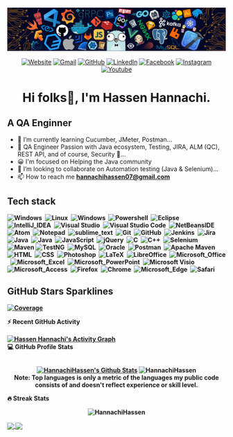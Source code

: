 
<!---
HannachiHassen/HannachiHassen is a ✨ special ✨ repository because its `README.md` (this file) appears on your GitHub profile.
You can click the Preview link to take a look at your changes.
--->

![Github Banner](https://github.com/HannachiHassen/HannachiHassen/blob/profile/banner.png)

<!--- 
  <a href="https://twitter.com/josnothosay" rel="nofollow"><img align="center" src="https://raw.githubusercontent.com/rahuldkjain/github-profile-readme-generator/master/src/images/icons/Social/twitter.svg" alt="josnothosay" height="30" width="40" style="max-width: 100%;"></a>
  <a href="https://linkedin.com/in/renjujv" rel="nofollow"><img align="center" src="https://raw.githubusercontent.com/rahuldkjain/github-profile-readme-generator/master/src/images/icons/Social/linked-in-alt.svg" alt="renjujv" height="30" width="40" style="max-width: 100%;"></a>
  --->
  
<p align="center" dir="auto">	
<a href="https://candida-noronha.web.app/"><img src="https://img.icons8.com/bubbles/50/000000/web.png" alt="Website"/></a>
<a href="mailto:candida.noronha18@gmail.com"><img src="https://img.icons8.com/bubbles/50/000000/gmail.png" alt="Gmail"/></a>
<a href="https://github.com/Candida18"><img src="https://img.icons8.com/bubbles/50/000000/github.png" alt="GitHub"/></a>
<a href="https://linkedin.com/in/candida-ruth-noronha-b019101ab"><img src="https://img.icons8.com/bubbles/50/000000/linkedin.png" alt="LinkedIn"/></a>
<a href="https://www.facebook.com/candida.noronha.77"><img src="https://img.icons8.com/bubbles/50/000000/facebook-new.png" alt="Facebook"/></a>
<a href="https://instagram.com/candyyyy__18"><img src="https://img.icons8.com/bubbles/50/000000/instagram.png" alt="Instagram"/></a>
<a href="https://www.youtube.com/channel/UC7V1Gm8V0kRLp_EHB8aDj2A"><img src="https://img.icons8.com/bubbles/50/000000/youtube.png" alt="Youtube"/></a>

</p>

<h1 align="center" dir="auto">
  Hi folks<g-emoji class="g-emoji" alias="wave" fallback-src="https://github.githubassets.com/images/icons/emoji/unicode/1f44b.png">👋</g-emoji>, I'm Hassen Hannachi.</h1>

<h2> A QA Enginner </h2>

- 🌱 I’m currently learning Cucumber, JMeter, Postman...
- 👀 QA Engineer Passion with Java ecosystem, Testing, JIRA, ALM (QC), REST API, and of course, Security 🔐...
- 😀 I'm focused on Helping the Java community
- 💞️ I’m looking to collaborate on Automation testing (Java & Selenium)...
- 📫 How to reach me <strong> <a herf="mailto:hannachihassen07@gmail.com">hannachihassen07@gmail.com</a>
  
<h2>Tech stack</h2>
  
<p align="center">   

![Windows](https://img.shields.io/badge/-Windows-05122A?style=plastic&logo=windows&logoColor=FFA518)&nbsp;
![Linux](https://img.shields.io/badge/-Linux-05122A?style=plastic&logo=linux&logoColor=FFA518)&nbsp;
![Windows](https://img.shields.io/badge/Windows%20terminal-05122A?style=plastic&logo=windows&logoColor=FFA518)&nbsp;
![Powershell](https://img.shields.io/badge/Powershell-05122A?style=plastic&logo=powershell&logoColor=FFA518)&nbsp;
![Eclipse](https://img.shields.io/badge/-Eclipse-05122A?style=plastic&logo=eclipse-ide&logoColor=2C2255)&nbsp;
![IntelliJ_IDEA](https://img.shields.io/badge/IntelliJ_IDEA-05122A?style=plastic&logo=intellij-idea)&nbsp;
![Visual Studio](https://img.shields.io/badge/Visual_Studio-05112A?style=plastic&logo=visual%20studio)&nbsp;
![Visual Studio Code](https://img.shields.io/badge/-Visual%20Studio%20Code-05122A?style=plastic&logo=visual-studio-code&logoColor=007ACC)&nbsp;
![NetBeansIDE](https://img.shields.io/badge/apache%20netbeans-05112A?style=plastic&logo=apache%20netbeans%20IDE)&nbsp;
![Atom](https://img.shields.io/badge/Atom-05122A?style=plastic&logo=Atom)&nbsp;
![Notepad](https://img.shields.io/badge/Notepad++-05122A?style=plastic&logo=notepad%2B%2B)&nbsp;
![sublime_text](https://img.shields.io/badge/sublime_text-05122A?style=plastic&logo=sublime-text)&nbsp;
![Git](https://img.shields.io/badge/-Git-05122A?style=plastic&logo=git)&nbsp;
![GitHub](https://img.shields.io/badge/-GitHub-05122A?style=plastic&logo=github)&nbsp;
![Jenkins](https://img.shields.io/badge/Jenkins-05122A?style=plastic&logo=jenkins)&nbsp;
![Jira](https://img.shields.io/badge/Jira-05122A?style=plastic&logo=jira)&nbsp;
![Java](https://img.shields.io/badge/Java-05122A?style=plastic&logo=java)&nbsp;
![Java](https://img.shields.io/badge/java-%23ED8B00.svg?style=plastic&logo=java&logoColor=FFA518)&nbsp;
![JavaScript](https://img.shields.io/badge/-JavaScript-05122A?style=plastic&logo=javascript)&nbsp;
![jQuery](https://img.shields.io/badge/jQuery-05122A?style=flat&logo=jquery&logoColor=00599C)&nbsp;
![C](https://img.shields.io/badge/-C-05122A?style=flat&logo=C&logoColor=A8B9CC)&nbsp;
![C++](https://img.shields.io/badge/-C++-05122A?style=flat&logo=C%2B%2B&logoColor=00599C)&nbsp;
![Selenium](https://img.shields.io/badge/-Selenium-05122A?style=flat&logo=selenium&logoColor=092E20)&nbsp;
![Maven](https://img.shields.io/badge/-Maven-05122A?style=flat&logo=maven)
![TestNG](https://img.shields.io/badge/-TestNG-05122A?style=testng&logo=testng)&nbsp;
![MySQL](https://img.shields.io/badge/MySQL-05122A?style=flat&logo=mysql)&nbsp;
![Oracle](https://img.shields.io/badge/Oracle-05122A?style=flat&logo=oracle)&nbsp;
![Postman](https://img.shields.io/badge/Postman-05122A?style=flat&logo=postman)&nbsp;
![Apache Maven](https://img.shields.io/badge/Apache%20Maven-05122A?style=flat&logo=Apache%20Maven)&nbsp;
![HTML](https://img.shields.io/badge/-HTML-05122A?style=flat&logo=HTML5)&nbsp;
![CSS](https://img.shields.io/badge/-CSS-05122A?style=flat&logo=CSS3&logoColor=1572B6)&nbsp;
![Photoshop](https://img.shields.io/badge/-Photoshop-05122A?style=flat&logo=adobe-photoshop)&nbsp;
![LaTeX](https://img.shields.io/badge/latex-05122A?style=flat&logo=latex)&nbsp;
![LibreOffice](https://img.shields.io/badge/LibreOffice-05122A?style=flat&logo=LibreOffice)&nbsp;
![Microsoft_Office](https://img.shields.io/badge/Microsoft_Office-05122A?style=flat&logo=microsoft-office)&nbsp;
![Microsoft_Excel](https://img.shields.io/badge/Microsoft_Excel-05122A?style=flat&logo=microsoft-excel)&nbsp;
![Microsoft_PowerPoint](https://img.shields.io/badge/Microsoft_PowerPoint-05122A?style=flat&logo=microsoft-powerpoint)&nbsp;
![Microsoft Visio ](https://img.shields.io/badge/Microsoft_Visio-05122A?style=flat&logo=microsoft-visio)&nbsp;
![Microsoft_Access](https://img.shields.io/badge/Microsoft_Access-05122A?style=flat&logo=microsoft-access)&nbsp;
![Firefox](https://img.shields.io/badge/Firefox_Browser-05122A?style=flat&logo=Firefox-Browser)&nbsp;
![Chrome](https://img.shields.io/badge/Google_Chrome-05122A?style=flat&logo=Google-Chrome)&nbsp;
![Microsoft_Edge](https://img.shields.io/badge/Microsoft_Edge-05122A?style=flat&logo=Microsoft-edge)&nbsp;
![Safari](https://img.shields.io/badge/Safari-05122A?style=flat&logo=Safari)&nbsp;
	
 </p>
 
 <!--- 
[![GitHub](https://badgen.net/badge/icon/github?icon=github&label)](https://github.com)
[![git](https://badgen.net/badge/icon/git?icon=git&label)](https://git-scm.com)
[![Eclipse](https://badgen.net/badge/icon/eclipse?icon=eclipse&label)](https://https://eclipse.org/)
[![Maven](https://badgen.net/badge/icon/maven?icon=maven&label)](https://https://maven.apache.org/)
[![Jira](https://badgen.net/badge/icon/jira?icon=jira&label)](https://https://jira.com/)
[![Windows](https://badgen.net/badge/icon/windows?icon=windows&label)](https://microsoft.com/windows/)
  -->
  
<h2> GitHub Stars Sparklines</h2>

[![Coverage](https://img.shields.io/endpoint?url=https://raw.githubusercontent.com/HannachiHassen/REPOSITORY/BRANCHNAME/.github/badges/jacoco.json)](https://github.com/USERNAME/REPOSITORY/actions/workflows/build.yml)

<!--	
<a href="https://github.com/HannachiHassen"><img src="https://komarev.com/ghpvc/?username=HannachiHassen&label=Profile%20views&color=0e75b6&style=flat" alt="bouaskaoun" /></a>		
[![GitHub contributors](https://img.shields.io/github/contributors/Naereen/badges.svg)](https://GitHub.com/HannachiHassen/badges/graphs/contributors/)
[![GitHub issues](https://img.shields.io/github/issues/Naereen/StrapDown.js.svg)](https://GitHub.com/HannachiHassen/StrapDown.js/issues/)
[![GitHub issues](https://img.shields.io/github/issues/Naereen/StrapDown.js.svg)](https://GitHub.com/HannachiHassen/StrapDown.js/issues/)
[![GitHub pull-requests](https://img.shields.io/github/issues-pr/Naereen/StrapDown.js.svg)](https://GitHub.com/HannachiHassen/StrapDown.js/pull/)
[![Only 32 Kb](https://badge-size.herokuapp.com/Naereen/StrapDown.js/master/strapdown.min.js)](https://github.com/HannachiHassen/StrapDown.js/blob/master/strapdown.min.js)
[![GitHub pull-requests merged](https://badgen.net/github/merged-prs/Naereen/Strapdown.js)](https://github.com/HannachiHassen/StrapDown.js/pulls?q=is%3Amerged)
-->
  
<summary><b>⚡ Recent GitHub Activity</b></summary>
  <br/>
   <a href="https://github.com/HannachiHassen"><img alt="Hassen Hannachi's Activity Graph" src="https://activity-graph.herokuapp.com/graph?username=HannachiHassen&custom_title=Hannachihassen's%20Contribution%20Graph&theme=react-dark" /></a>
  <br/>

<summary><b>💻 GitHub Profile Stats</b></summary>  
  <br/> 
 <p align="center"> 
 <a href="https://github.com/anuraghazra/github-readme-stats">
   <img alt="HannachiHassen's Github Stats" src="https://github-readme-stats.vercel.app/api?username=HannachiHassen&show_icons=true&count_private=true&theme=radical" height="192px" style="max-width: 100%; width="40%"/></a>
  <img src="https://github-readme-stats.vercel.app/api/top-langs?username=HannachiHassen&langs_count=10&show_icons=true&locale=en&layout=compact&theme=radical" alt="HannachiHassen" height="192px style="max-width: 100%; width="40%"/>
 <br/>
 <b>Note:</b> Top languages is only a metric of the languages my public code consists of and doesn't reflect experience or skill level.
 </p>
 
 <summary><b>🔥 Streak Stats</b></summary>
  
<p align="center"><img src="https://github-readme-streak-stats.herokuapp.com/?user=HannachiHassen&theme=radical"  alt="HannachiHassen" /></p>
          
<a href="https://github.com/anuraghazra/github-readme-stats">
  <img align="center" src="https://github-readme-stats.vercel.app/api/pin/?username=HannachiHassen&repo=CRMPro_Automation_Framwork" />
</a>
<a href="https://github.com/anuraghazra/convoychat">
  <img align="center" src="https://github-readme-stats.vercel.app/api/pin/?username=HannachiHassen&repo=SQL_BasicTesting" />
</a> 

<!-- [![Hassen's github trophy](https://github-profile-trophy.vercel.app/?username=HannachiHassen&row=1)](https://github.com/ryo-ma/github-profile-trophy)
